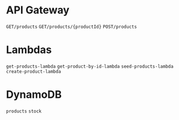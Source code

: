 # API Gateway
`GET/products`
`GET/products/{productId}`
`POST/products`

# Lambdas
`get-products-lambda`
`get-product-by-id-lambda`
`seed-products-lambda`
`create-product-lambda`

# DynamoDB
`products`
`stock`